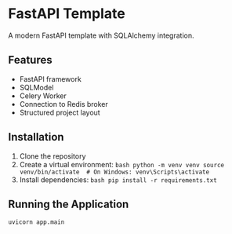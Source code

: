 # FastAPI Template

A modern FastAPI template with SQLAlchemy integration.

## Features

- FastAPI framework
- SQLModel
- Celery Worker
- Connection to Redis broker
- Structured project layout

## Installation

1. Clone the repository
2. Create a virtual environment:   ```bash
   python -m venv venv
   source venv/bin/activate  # On Windows: venv\Scripts\activate   ```
3. Install dependencies:   ```bash
   pip install -r requirements.txt   ```

## Running the Application

```bash
uvicorn app.main 
